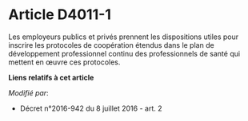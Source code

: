# Article D4011-1

Les employeurs publics et privés prennent les dispositions utiles pour inscrire les protocoles de coopération étendus dans le
plan de développement professionnel continu des professionnels de santé qui mettent en œuvre ces protocoles.

**Liens relatifs à cet article**

_Modifié par_:

  - Décret n°2016-942 du 8 juillet 2016 - art. 2
